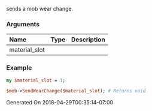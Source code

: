 sends a mob wear change.
### Arguments
**Name**|**Type**|**Description**
:---|:---|:---
material_slot||

### Example

```perl
my $material_slot = 1;

$mob->SendWearChange($material_slot); # Returns void
```


Generated On 2018-04-29T00:35:14-07:00